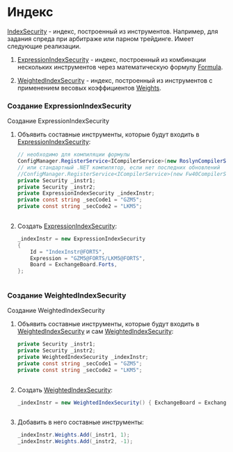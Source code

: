 # Индекс

[IndexSecurity](../api/StockSharp.Algo.IndexSecurity.html) \- индекс, построенный из инструментов. Например, для задания спреда при арбитраже или парном трейдинге. Имеет следующие реализации.

1. [ExpressionIndexSecurity](../api/StockSharp.Algo.Expressions.ExpressionIndexSecurity.html) \- индекс, построенный из комбинации нескольких инструментов через математическую формулу [Formula](../api/StockSharp.Algo.Expressions.ExpressionIndexSecurity.Formula.html).

2. [WeightedIndexSecurity](../api/StockSharp.Algo.WeightedIndexSecurity.html) \- индекс, построенный из инструментов с применением весовых коэффициентов [Weights](../api/StockSharp.Algo.WeightedIndexSecurity.Weights.html).

### Создание ExpressionIndexSecurity

Создание ExpressionIndexSecurity

1. Объявить составные инструменты, которые будут входить в [ExpressionIndexSecurity](../api/StockSharp.Algo.Expressions.ExpressionIndexSecurity.html):

   ```cs
   // необходимо для компиляции формулы
   ConfigManager.RegisterService<ICompilerService>(new RoslynCompilerService());
   // или стандартный .NET компилятор, если нет последних обновлений
   //ConfigManager.RegisterService<ICompilerService>(new Fw40CompilerService(Directory.GetCurrentDirectory(), Directory.GetCurrentDirectory()));
   private Security _instr1;
   private Security _instr2;
   private ExpressionIndexSecurity _indexInstr;
   private const string _secCode1 = "GZM5";
   private const string _secCode2 = "LKM5";
   							
   ```
2. Создать [ExpressionIndexSecurity](../api/StockSharp.Algo.Expressions.ExpressionIndexSecurity.html):

   ```cs
   _indexInstr = new ExpressionIndexSecurity
   {
       Id = "IndexInstr@FORTS",
       Expression = "GZM5@FORTS/LKM5@FORTS",
       Board = ExchangeBoard.Forts,
   };
   							
   ```

### Создание WeightedIndexSecurity

Создание WeightedIndexSecurity

1. Объявить составные инструменты, которые будут входить в [WeightedIndexSecurity](../api/StockSharp.Algo.WeightedIndexSecurity.html) и сам [WeightedIndexSecurity](../api/StockSharp.Algo.WeightedIndexSecurity.html):

   ```cs
   private Security _instr1;
   private Security _instr2;
   private WeightedIndexSecurity _indexInstr;
   private const string _secCode1 = "GZM5";
   private const string _secCode2 = "LKM5";
   							
   ```
2. Создать [WeightedIndexSecurity](../api/StockSharp.Algo.WeightedIndexSecurity.html):

   ```cs
   _indexInstr = new WeightedIndexSecurity() { ExchangeBoard = ExchangeBoard.Forts, Id = "IndexInstr" };
   							
   ```
3. Добавить в него составные инструменты:

   ```cs
   _indexInstr.Weights.Add(_instr1, 1);
   _indexInstr.Weights.Add(_instr2, -1);
   							
   ```
